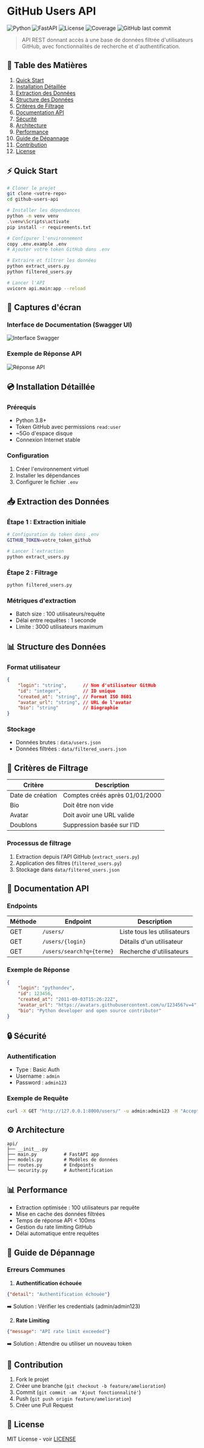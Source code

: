 # GitHub Users API

![Python](https://img.shields.io/badge/Python-3.8+-blue.svg)
![FastAPI](https://img.shields.io/badge/FastAPI-0.68+-green.svg)
![License](https://img.shields.io/badge/License-MIT-yellow.svg)
![Coverage](https://img.shields.io/badge/coverage-80%25-brightgreen.svg)
![GitHub last commit](https://img.shields.io/github/last-commit/lougail/github-users-api)

> API REST donnant accès à une base de données filtrée d'utilisateurs GitHub, avec fonctionnalités de recherche et d'authentification.

## 📑 Table des Matières

1. [Quick Start](#-quick-start)
2. [Installation Détaillée](#-installation-détaillée)
3. [Extraction des Données](#-extraction-des-données)
4. [Structure des Données](#-structure-des-données)
5. [Critères de Filtrage](#-critères-de-filtrage)
6. [Documentation API](#-documentation-api)
7. [Sécurité](#-sécurité)
8. [Architecture](#️-architecture)
9. [Performance](#-performance)
10. [Guide de Dépannage](#-guide-de-dépannage)
11. [Contribution](#-contribution)
12. [License](#-license)

## ⚡ Quick Start

```bash
# Cloner le projet
git clone <votre-repo>
cd github-users-api

# Installer les dépendances
python -m venv venv
.\venv\Scripts\activate
pip install -r requirements.txt

# Configurer l'environnement
copy .env.example .env
# Ajouter votre token GitHub dans .env

# Extraire et filtrer les données
python extract_users.py
python filtered_users.py

# Lancer l'API
uvicorn api.main:app --reload
```

## 📸 Captures d'écran

### Interface de Documentation (Swagger UI)
![Interface Swagger](docs/images/swagger-ui.png)

### Exemple de Réponse API
![Réponse API](docs/images/api-response.png)

## 💿 Installation Détaillée

### Prérequis
- Python 3.8+
- Token GitHub avec permissions `read:user`
- ~5Go d'espace disque
- Connexion Internet stable

### Configuration
1. Créer l'environnement virtuel
2. Installer les dépendances
3. Configurer le fichier `.env`

## 📥 Extraction des Données

### Étape 1 : Extraction initiale
```bash
# Configuration du token dans .env
GITHUB_TOKEN=votre_token_github

# Lancer l'extraction
python extract_users.py
```

### Étape 2 : Filtrage
```bash
python filtered_users.py
```

### Métriques d'extraction
- Batch size : 100 utilisateurs/requête
- Délai entre requêtes : 1 seconde
- Limite : 3000 utilisateurs maximum

## 📊 Structure des Données

### Format utilisateur
```json
{
    "login": "string",      // Nom d'utilisateur GitHub
    "id": "integer",        // ID unique
    "created_at": "string", // Format ISO 8601
    "avatar_url": "string", // URL de l'avatar
    "bio": "string"         // Biographie
}
```

### Stockage
- Données brutes : `data/users.json`
- Données filtrées : `data/filtered_users.json`

## 🎯 Critères de Filtrage

| Critère | Description |
|---------|-------------|
| Date de création | Comptes créés après 01/01/2000 |
| Bio | Doit être non vide |
| Avatar | Doit avoir une URL valide |
| Doublons | Suppression basée sur l'ID |

### Processus de filtrage
1. Extraction depuis l'API GitHub (`extract_users.py`)
2. Application des filtres (`filtered_users.py`)
3. Stockage dans `data/filtered_users.json`

## 📖 Documentation API

### Endpoints

| Méthode | Endpoint | Description |
|---------|----------|-------------|
| GET | `/users/` | Liste tous les utilisateurs |
| GET | `/users/{login}` | Détails d'un utilisateur |
| GET | `/users/search?q={terme}` | Recherche d'utilisateurs |

### Exemple de Réponse
```json
{
    "login": "pythondev",
    "id": 123456,
    "created_at": "2011-09-03T15:26:22Z",
    "avatar_url": "https://avatars.githubusercontent.com/u/123456?v=4",
    "bio": "Python developer and open source contributor"
}
```

## 🔒 Sécurité

### Authentification
- Type : Basic Auth
- Username : `admin`
- Password : `admin123`

### Exemple de Requête
```bash
curl -X GET "http://127.0.0.1:8000/users/" -u admin:admin123 -H "Accept: application/json"
```

## ⚙️ Architecture

```
api/
├── __init__.py
├── main.py          # FastAPI app
├── models.py        # Modèles de données
├── routes.py        # Endpoints
└── security.py      # Authentification
```

## 📊 Performance

- Extraction optimisée : 100 utilisateurs par requête
- Mise en cache des données filtrées
- Temps de réponse API < 100ms
- Gestion du rate limiting GitHub
- Délai automatique entre requêtes

## 🔧 Guide de Dépannage

### Erreurs Communes

1. **Authentification échouée**
```json
{"detail": "Authentification échouée"}
```
➡️ Solution : Vérifier les credentials (admin/admin123)

2. **Rate Limiting**
```json
{"message": "API rate limit exceeded"}
```
➡️ Solution : Attendre ou utiliser un nouveau token

## 🤝 Contribution

1. Fork le projet
2. Créer une branche (`git checkout -b feature/amelioration`)
3. Commit (`git commit -am 'Ajout fonctionnalité'`)
4. Push (`git push origin feature/amelioration`)
5. Créer une Pull Request

## 📄 License

MIT License - voir [LICENSE](LICENSE)